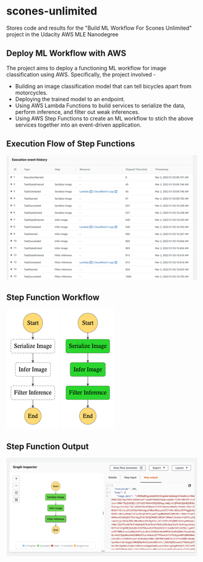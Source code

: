 # scones-unlimited
Stores code and results for the "Build ML Workflow For Scones Unlimited" project in the Udacity AWS MLE Nanodegree

## Deploy ML Workflow with AWS
The project aims to deploy a functioning ML workflow for image classification using AWS. Specifically, the project involved -
* Building an image classification model that can tell bicycles apart from motorcycles.
* Deploying the trained model to an endpoint.
* Using AWS Lambda Functions to build services to serialize the data, perform inference, and filter out weak inferences.
* Using AWS Step Functions to create an ML workflow to stich the above services together into an event-driven application.

## Execution Flow of Step Functions
![step-function-execution-stages.png](Screenshots/step-function-execution-stages.png)

## Step Function Workflow
![stepfunctions-graph.png](Screenshots/stepfunctions-graph.png)  ![stepfunctions-success.png](Screenshots/stepfunctions-success.png)

## Step Function Output
![step-function-output.png](Screenshots/step-function-output.png)
